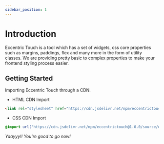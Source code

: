```yaml
---
sidebar_position: 1
---
```


# Introduction

Eccentric Touch is a tool which has a set of widgets, css core properties such as margins, paddings, flex and many more in the form of utility classes. We are providing pretty basic to complex properties to make your frontend styling process easier.

## Getting Started

Importing Eccentric Touch through a CDN.

- HTML CDN Import

```html
<link rel="stylesheet" href="https://cdn.jsdelivr.net/npm/eccentrictouch@1.0.0/source/eccentrictouch.css" />
```

- CSS CDN Import

```css
@import url('https://cdn.jsdelivr.net/npm/eccentrictouch@1.0.0/source/eccentrictouch.css');
```

*Yaayyy!! You're good to go now!*
